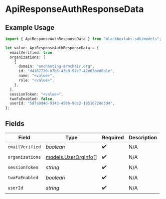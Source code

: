 # ApiResponseAuthResponseData

## Example Usage

```typescript
import { ApiResponseAuthResponseData } from "blackboxlabs-sdk/models";

let value: ApiResponseAuthResponseData = {
  emailVerified: true,
  organizations: [
    {
      domain: "enchanting-armchair.org",
      id: "d4167720-b7b5-43e0-97c7-42e63bed0b1e",
      name: "<value>",
      role: "<value>",
    },
  ],
  sessionToken: "<value>",
  twoFaEnabled: false,
  userId: "5d7a0d4d-9343-450b-9dc2-1851672de3d4",
};
```

## Fields

| Field                                            | Type                                             | Required                                         | Description                                      |
| ------------------------------------------------ | ------------------------------------------------ | ------------------------------------------------ | ------------------------------------------------ |
| `emailVerified`                                  | *boolean*                                        | :heavy_check_mark:                               | N/A                                              |
| `organizations`                                  | [models.UserOrgInfo](../models/userorginfo.md)[] | :heavy_check_mark:                               | N/A                                              |
| `sessionToken`                                   | *string*                                         | :heavy_check_mark:                               | N/A                                              |
| `twoFaEnabled`                                   | *boolean*                                        | :heavy_check_mark:                               | N/A                                              |
| `userId`                                         | *string*                                         | :heavy_check_mark:                               | N/A                                              |